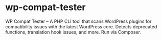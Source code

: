 # wp-compat-tester
WP Compat Tester  – A PHP CLI tool that scans WordPress plugins for compatibility issues with the latest WordPress core. Detects deprecated functions, translation hook issues, and more. Run via Composer.
